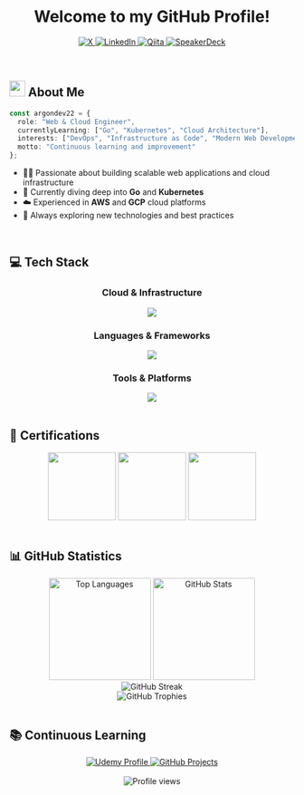 <div align="center">
  <h1>Welcome to my GitHub Profile!</h1>
  <p>
    <a href="https://x.com/argondev22/">
      <img src="https://img.shields.io/badge/%40argondev22-000000?style=for-the-badge&logo=x&logoColor=ffffff" alt="X" />
    </a>
    <a href="https://www.linkedin.com/in/argondev22/">
      <img src="https://img.shields.io/badge/%40argondev22-0A66C2?style=for-the-badge&logo=linkedin&logoColor=ffffff" alt="LinkedIn" />
    </a>
    <a href="https://qiita.com/argondev22/">
      <img src="https://img.shields.io/badge/%40argondev22-55C500?style=for-the-badge&logo=qiita&logoColor=ffffff" alt="Qiita" />
    </a>
    <a href="https://speakerdeck.com/argondev22/">
      <img src="https://img.shields.io/badge/%40argondev22-009287?style=for-the-badge&logo=speakerdeck&logoColor=ffffff" alt="SpeakerDeck" />
    </a>
  </p>
</div>

<br>

## <img src="https://media.giphy.com/media/hvRJCLFzcasrR4ia7z/giphy.gif" width="28"> About Me

```typescript
const argondev22 = {
  role: "Web & Cloud Engineer",
  currentlyLearning: ["Go", "Kubernetes", "Cloud Architecture"],
  interests: ["DevOps", "Infrastructure as Code", "Modern Web Development"],
  motto: "Continuous learning and improvement"
};
```

- 🧑‍💻 Passionate about building scalable web applications and cloud infrastructure
- 🌱 Currently diving deep into **Go** and **Kubernetes**
- ☁️ Experienced in **AWS** and **GCP** cloud platforms
- 🚀 Always exploring new technologies and best practices
<br>

## 💻 Tech Stack

<div align="center">

### Cloud & Infrastructure
<img src="https://skillicons.dev/icons?i=aws,gcp,terraform,docker,kubernetes,linux" />

### Languages & Frameworks
<img src="https://skillicons.dev/icons?i=typescript,nodejs,next,react,tailwind,go" />

### Tools & Platforms
<img src="https://skillicons.dev/icons?i=github,git,notion" />

</div>

<br>

## 🏅 Certifications

<div align="center">
  <img height="120" width="120" src="https://qiita-user-contents.imgix.net/https%3A%2F%2Fqiita-image-store.s3.ap-northeast-1.amazonaws.com%2F0%2F286189%2F1ba586fb-a551-ae20-5905-93fbaa55a0fd.png?ixlib=rb-4.0.0&auto=format&gif-q=60&q=75&w=1400&fit=max&s=0bd20efdcfac97f61245531899c932ad" />
  <img height="120" width="120" src="https://images.credly.com/size/160x160/images/0e284c3f-5164-4b21-8660-0d84737941bc/image.png" />
  <img height="120" width="120" src="https://images.credly.com/size/680x680/images/f0d3fbb9-bfa7-4017-9989-7bde8eaf42b1/image.png" />
</div>

<br>

## 📊 GitHub Statistics

<div align="center">
  <img alt="Top Languages" height="180px" src="http://github-profile-summary-cards.vercel.app/api/cards/repos-per-language?username=argondev22&theme=github_dark&exclude=php" />
  <img alt="GitHub Stats" height="180px" src="http://github-profile-summary-cards.vercel.app/api/cards/stats?username=argondev22&theme=github_dark" />
</div>

<div align="center">
  <img alt="GitHub Streak" src="https://streak-stats.demolab.com/?user=argondev22&theme=github-dark-blue&hide_border=true" />
</div>

<div align="center">
  <img alt="GitHub Trophies" src="https://github-profile-trophy.vercel.app/?username=argondev22&theme=darkhub&no-frame=true&column=7&title=-Stars,-Reviews,-Followers&margin-w=10" />
</div>

<br>

## 📚 Continuous Learning

<div align="center">
  <a href="https://www.udemy.com/user/cun-lai-biao-ya/">
    <img src="https://img.shields.io/badge/Udemy-Learning_Profile-A435F0?style=for-the-badge&logo=udemy&logoColor=white" alt="Udemy Profile" />
  </a>
  <a href="https://github.com/users/argondev22/projects/21">
    <img src="https://img.shields.io/badge/GitHub-Learning_Projects-181717?style=for-the-badge&logo=github&logoColor=white" alt="GitHub Projects" />
  </a>
</div>

<br>

<div align="center">
  <img src="https://komarev.com/ghpvc/?username=argondev22&label=Profile%20Views&color=0e75b6&style=for-the-badge" alt="Profile views" />
</div>

